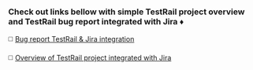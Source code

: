 ### Check out links bellow with simple TestRail project overview and TestRail bug report integrated with Jira ♦️

◻️ [Bug report TestRail & Jira integration](https://streamable.com/7ou22f)
 
◻️ [Overview of TestRail project integrated with Jira](https://streamable.com/3mbqx6)
